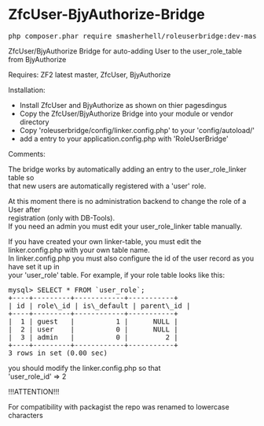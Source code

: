 ZfcUser-BjyAuthorize-Bridge
===========================

<pre>
php composer.phar require smasherhell/roleuserbridge:dev-master
</pre>

ZfcUser/BjyAuthorize Bridge for auto-adding User to the user_role_table from BjyAuthorize

Requires: ZF2 latest master,
          ZfcUser,
          BjyAuthorize

Installation:

- Install ZfcUser and BjyAuthorize as shown on thier pagesdingus
- Copy the ZfcUser/BjyAuthorize Bridge into your module or vendor directory
- Copy 'roleuserbridge/config/linker.config.php' to your 'config/autoload/'
- add a entry to your application.config.php with 'RoleUserBridge'

Comments:

The bridge works by automatically adding an entry to the user\_role\_linker table so   
that new users are automatically registered with a 'user' role.  
  
At this moment there is no administration backend to change the role of a User after  
registration (only with DB-Tools).  
If you need an admin you must edit your user\_role\_linker table manually.  
  
If you have created your own linker-table, you must edit the linker.config.php with your own table name.  
In linker.config.php you must also configure the id of the user record as you have set it up in  
your 'user_role' table. For example, if your role table looks like this:  

<pre>
mysql> SELECT * FROM `user_role`;
+----+---------+------------+-----------+
| id | role\_id | is\_default | parent\_id |
+----+---------+------------+-----------+
|  1 | guest   |          1 |      NULL |
|  2 | user    |          0 |      NULL |
|  3 | admin   |          0 |         2 |
+----+---------+------------+-----------+
3 rows in set (0.00 sec)
</pre>
you should modify the linker.config.php so that  
'user\_role\_id' => 2

!!!ATTENTION!!!

For compatibility with packagist the repo was renamed to lowercase characters